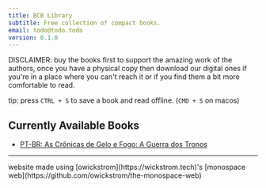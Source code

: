 ```yaml
---
title: BCB Library
subtitle: Free collection of compact books.
email: todo@todo.todo
version: 0.1.0
---
```


DISCLAIMER: buy the books first to support the amazing work of the authors, once you have a physical copy then download our digital ones if you're in a place where you can't reach it or if you find them a bit more comfortable to read.

tip: press `CTRL + S` to save a book and read offline. (`CMD + S` on macos)

## Currently Available Books

- [PT-BR: As Crônicas de Gelo e Fogo: A Guerra dos Tronos](./books/As%20Crônicas%20de%20Gelo%20e%20Fogo%20-%20A%20Guerra%20dos%20Tronos%20BCB%20PT-BR.htm)

<hr>
website made using [owickstrom](https://wickstrom.tech)'s [monospace web](https://github.com/owickstrom/the-monospace-web)
